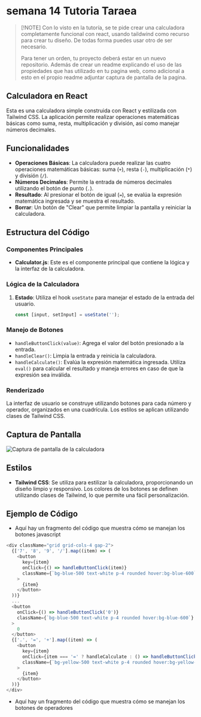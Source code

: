# semana 14 Tutoria Taraea
>
>[!NOTE]
>Con lo visto en la tutoría, se te pide crear una calculadora completamente funcional con react, usando taildwind como recurso para crear tu diseño. De todas forma puedes usar otro de ser necesario.
>
>Para tener un orden, tu proyecto deberá estar en un nuevo repositorio. Además de crear un readme explicando el uso de las propiedades que has utilizado en tu pagina web, como adicional a esto en el propio readme adjuntar captura de pantalla de la pagina.

## Calculadora en React

Esta es una calculadora simple construida con React y estilizada con Tailwind CSS. La aplicación permite realizar operaciones matemáticas básicas como suma, resta, multiplicación y división, así como manejar números decimales.

## Funcionalidades

- **Operaciones Básicas**: La calculadora puede realizar las cuatro operaciones matemáticas básicas: suma (`+`), resta (`-`), multiplicación (`*`) y división (`/`).
- **Números Decimales**: Permite la entrada de números decimales utilizando el botón de punto (`.`).
- **Resultado**: Al presionar el botón de igual (`=`), se evalúa la expresión matemática ingresada y se muestra el resultado.
- **Borrar**: Un botón de "Clear" que permite limpiar la pantalla y reiniciar la calculadora.

## Estructura del Código

### Componentes Principales

- **Calculator.js**: Este es el componente principal que contiene la lógica y la interfaz de la calculadora.

### Lógica de la Calculadora

1. **Estado**: Utiliza el hook `useState` para manejar el estado de la entrada del usuario.

   ```javascript
   const [input, setInput] = useState('');

### Manejo de Botones

- `handleButtonClick(value)`: Agrega el valor del botón presionado a la entrada.
- `handleClear()`: Limpia la entrada y reinicia la calculadora.
- `handleCalculate()`: Evalúa la expresión matemática ingresada. Utiliza `eval()` para calcular el resultado y maneja errores en caso de que la expresión sea inválida.

### Renderizado

La interfaz de usuario se construye utilizando botones para cada número y operador, organizados en una cuadrícula. Los estilos se aplican utilizando clases de Tailwind CSS.

## Captura de Pantalla

![Captura de pantalla de la calculadora](captura.png)

## Estilos

- **Tailwind CSS**: Se utiliza para estilizar la calculadora, proporcionando un diseño limpio y responsivo. Los colores de los botones se definen utilizando clases de Tailwind, lo que permite una fácil personalización.

## Ejemplo de Código

- Aquí hay un fragmento del código que muestra cómo se manejan los botones javascript

```js
<div className="grid grid-cols-4 gap-2">
  {['7', '8', '9', '/'].map((item) => (
    <button
      key={item}
      onClick={() => handleButtonClick(item)}
      className={`bg-blue-500 text-white p-4 rounded hover:bg-blue-600`}
    >
      {item}
    </button>
  ))}
  ...
  <button
    onClick={() => handleButtonClick('0')}
    className={`bg-blue-500 text-white p-4 rounded hover:bg-blue-600`}
  >
    0
  </button>
  {['.', '=', '+'].map((item) => (
    <button
      key={item}
      onClick={item === '=' ? handleCalculate : () => handleButtonClick(item)}
      className={`bg-yellow-500 text-white p-4 rounded hover:bg-yellow-600`}
    >
      {item}
    </button>
  ))}
</div>
```

- Aquí hay un fragmento del código que muestra cómo se manejan los botones de operadores
<!-- # React + Vite

This template provides a minimal setup to get React working in Vite with HMR and some ESLint rules.

Currently, two official plugins are available:

- [@vitejs/plugin-react](https://github.com/vitejs/vite-plugin-react/blob/main/packages/plugin-react/README.md) uses [Babel](https://babeljs.io/) for Fast Refresh
- [@vitejs/plugin-react-swc](https://github.com/vitejs/vite-plugin-react-swc) uses [SWC](https://swc.rs/) for Fast Refresh -->
